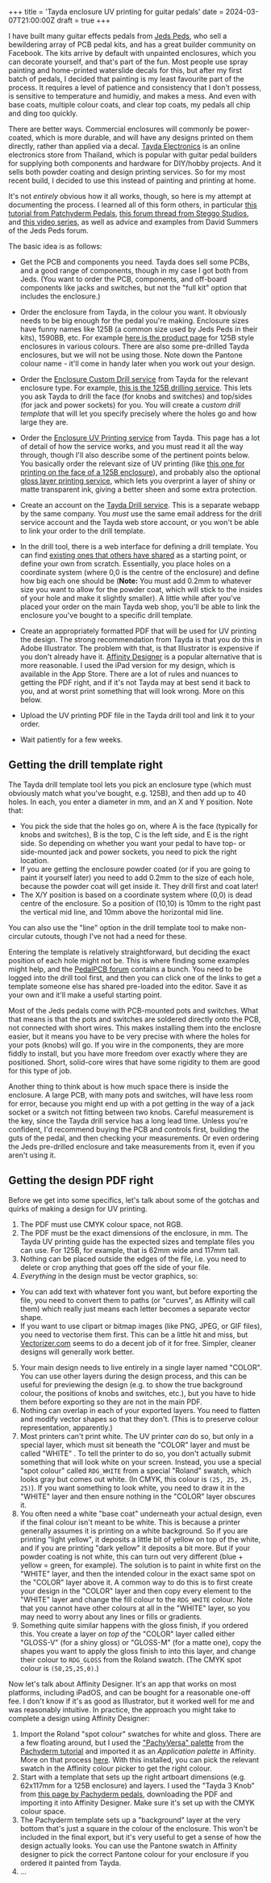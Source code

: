 +++
title = 'Tayda enclosure UV printing for guitar pedals'
date = 2024-03-07T21:00:00Z
draft = true
+++

I have built many guitar effects pedals from [Jeds Peds](https://www.jedspeds.co.uk), who sell a bewildering array of PCB pedal kits, and has a great builder community on Facebook. The kits arrive by default with unpainted enclosures, which you can decorate yourself, and that's part of the fun. Most people use spray painting and home-printed waterslide decals for this, but after my first batch of pedals, I decided that painting is my least favourite part of the process. It requires a level of patience and consistency that I don't possess, is sensitive to temperature and humidiy, and makes a mess. And even with base coats, multiple colour coats, and clear top coats, my pedals all chip and ding too quickly.

There are better ways. Commercial enclosures will commonly be power-coated, which is more durable, and will have any designs printed on them directly, rather than applied via a decal. [Tayda Electronics](https://www.taydaelectronics.com) is an online electronics store from Thailand, which is popular with guitar pedal builders for supplying both components and hardware for DIY/hobby projects. And it sells both powder coating and design printing services. So for my most recent build, I decided to use this instead of painting and printing at home.

It's not _entirely_ obvious how it all works, though, so here is my attempt at documenting the process. I learned all of this form others, in particular [this tutorial from Patchyderm Pedals](https://www.pachydermpedals.com/tutorials/2020-12-27-angry-charles-tutorial/), [this forum thread from Steggo Studios](https://forum.pedalpcb.com/threads/steggo-studios-tayda-uv-printing-tutorial-part-1.15268/), and [this video series](https://youtu.be/iH_k_C3WFLU?si=40jGqZ2HyuiLko-G), as well as advice and examples from David Summers of the Jeds Peds forum.

The basic idea is as follows:

- Get the PCB and components you need. Tayda does sell some PCBs, and a good range of components, though in my case I got both from Jeds. (You want to order the PCB, components, and off-board components like jacks and switches, but not the "full kit" option that includes the enclosure.)

- Order the enclosure from Tayda, in the colour you want. It obviously needs to be big enough for the pedal you're making. Enclosure sizes have funny names like 125B (a common size used by Jeds Peds in their kits), 1590BB, etc. For example [here is the product page](https://www.taydaelectronics.com/hardware/enclosures/1590b-style-1.html) for 125B style enclosures in various colours. There are also some pre-drilled Tayda enclosures, but we will not be using those. Note down the Pantone colour name - it'll come in handy later when you work out your design.

- Order the [Enclosure Custom Drill service](https://www.taydaelectronics.com/hardware/enclosures/enclosure-custom-drill-service.html) from Tayda for the relevant enclosure type. For example, [this is the 125B drilling service](https://www.taydaelectronics.com/hardware/enclosures/enclosure-custom-drill-service/125b-custom-drill-enclosure-service.html). This lets you ask Tayda to drill the face (for knobs and switches) and top/sides (for jack and power sockets) for you. You will create a _custom drill template_ that will let you specify precisely where the holes go and how large they are.

- Order the [Enclosure UV Printing service](https://www.taydaelectronics.com/hardware/enclosures/enclosure-uv-printing-service.html) from Tayda. This page has a lot of detail of how the service works, and you must read it all the way through, though I'll also describe some of the pertinent points below. You basically order the relevant size of UV printing (like [this one for printing on the face of a 125B enclosure](https://www.taydaelectronics.com/hardware/enclosures/enclosure-uv-printing-service/125b-uv-printing-service.html)), and probably also the optional [gloss layer printing service](https://www.taydaelectronics.com/hardware/enclosures/enclosure-uv-printing-service/custom-uv-gloss-layer-service.html), which lets you overprint a layer of shiny or matte transparent ink, giving a better sheen and some extra protection.

- Create an account on the [Tayda Drill service](https://drill.taydakits.com/dashboard). This is a separate webapp by the same company. You _must_ use the same email address for the drill service account and the Tayda web store account, or you won't be able to link your order to the drill template.

- In the drill tool, there is a web interface for defining a drill template. You can find [existing ones that others have shared](https://forum.pedalpcb.com/forums/drilltemplates/) as a starting point, or define your own from scratch. Essentially, you place holes on a coordinate system (where 0,0 is the centre of the enclosure) and define how big each one should be (**Note:** You must add 0.2mm to whatever size you want to allow for the powder coat, which will stick to the insides of your hole and make it slightly smaller). A little while after you've placed your order on the main Tayda web shop, you'll be able to link the enclosure you've bought to a specific drill template.

- Create an appropriately formatted PDF that will be used for UV printing the design. The strong recommendation from Tayda is that you do this in Adobe Illustrator. The problem with that, is that Illustrator is expensive if you don't already have it. [Affinity Designer](https://affinity.serif.com/en-gb/designer/) is a popular alternative that is more reasonable. I used the iPad version for my design, which is available in the App Store. There are a lot of rules and nuances to getting the PDF right, and if it's not Tayda may at best send it back to you, and at worst print something that will look wrong. More on this below.

- Upload the UV printing PDF file in the Tayda drill tool and link it to your order.

- Wait patiently for a few weeks.

## Getting the drill template right

The Tayda drill template tool lets you pick an enclosure type (which must obviously match what you've bought, e.g. 125B), and then add up to 40 holes. In each, you enter a diameter in mm, and an X and Y position. Note that:

- You pick the side that the holes go on, where A is the face (typically for knobs and switches), B is the top, C is the left side, and E is the right side. So depending on whether you want your pedal to have top- or side-mounted jack and power sockets, you need to pick the right location.
- If you are getting the enclosure powder coated (or if you are going to paint it yourself later) you need to add 0.2mm to the size of each hole, because the powder coat will get inside it. They drill first and coat later!
- The X/Y position is based on a coordinate system where (0,0) is dead centre of the enclosure. So a position of (10,10) is 10mm to the right past the vertical mid line, and 10mm above the horizontal mid line.

You can also use the "line" option in the drill template tool to make non-circular cutouts, though I've not had a need for these.

Entering the template is relatively straightforward, but deciding the exact position of each hole might not be. This is where finding some examples might help, and the [PedalPCB forum](https://forum.pedalpcb.com/forums/drilltemplates/) contains a bunch. You need to be logged into the drill tool first, and then you can click one of the links to get a template someone else has shared pre-loaded into the editor. Save it as your own and it'll make a useful starting point.

Most of the Jeds pedals come with PCB-mounted pots and switches. What that means is that the pots and switches are soldered directly onto the PCB, not connected with short wires. This makes installing them into the enclosre easier, but it means you have to be very precise with where the holes for your pots (knobs) will go. If you wire in the components, they are more fiddly to install, but you have more freedom over exactly where they are positioned. Short, solid-core wires that have some rigidity to them are good for this type of job.

Another thing to think about is how much space there is inside the enclosure. A large PCB, with many pots and switches, will have less room for error, because you might end up with a pot getting in the way of a jack socket or a switch not fitting between two knobs. Careful measurement is the key, since the Tayda drill service has a long lead time. Unless you're confident, I'd recommend buying the PCB and controls first, building the guts of the pedal, and then checking your measurements. Or even ordering the Jeds pre-drilled enclosure and take measurements from it, even if you aren't using it.

## Getting the design PDF right

Before we get into some specifics, let's talk about some of the gotchas and quirks of making a design for UV printing.

1. The PDF must use CMYK colour space, not RGB.
2. The PDF must be the exact dimensions of the enclosure, in mm. The Tayda UV printing guide has the expected sizes and template files you can use. For 125B, for example, that is 62mm wide and 117mm tall.
3. Nothing can be placed outside the edges of the file, i.e. you need to delete or crop anything that goes off the side of your file.
4. _Everything_ in the design must be vector graphics, so:
  - You can add text with whatever font you want, but before exporting the file, you need to convert them to paths (or "curves", as Affinity will call them) which really just means each letter becomes a separate vector shape.
  - If you want to use clipart or bitmap images (like PNG, JPEG, or GIF files), you need to vectorise them first. This can be a little hit and miss, but [Vectorizer.com](https://vectorizer.com) seems to do a decent job of it for free. Simpler, cleaner designs will generally work better.
5. Your main design needs to live entirely in a single layer named "COLOR". You can use other layers during the design process, and this can be useful for previewing the design (e.g. to show the true background colour, the positions of knobs and switches, etc.), but you have to hide them before exporting so they are not in the main PDF.
6. Nothing can overlap in each of your exported layers. You need to flatten and modify vector shapes so that they don't. (This is to preserve colour representation, apparently.)
7. Most printers can't print white. The UV printer _can_ do so, but only in a special layer, which must sit beneath the "COLOR" layer and must be called "WHITE" . To tell the printer to do so, you don't actually submit something that will look white on your screen. Instead, you use a special "spot colour" called `RDG_WHITE` from a special "Roland" swatch, which looks gray but comes out white. (In CMYK, this colour is `(25, 25, 25, 25)`). If you want something to look white, you need to draw it in the "WHITE" layer and then ensure nothing in the "COLOR" layer obscures it.
8. You often need a white "base coat" underneath your actual design, even if the final colour isn't meant to be white. This is because a printer generally assumes it is printing on a white background. So if you are printing "light yellow", it deposits a little bit of yellow on top of the white, and if you are printing "dark yellow" it deposits a bit more. But if your powder coating is not white, this can turn out very different (blue + yellow = green, for example). The solution is to paint in white first on the "WHITE" layer, and then the intended colour in the exact same spot on the "COLOR" layer above it. A common way to do this is to first create your design in the "COLOR" layer and then copy every element to the "WHITE" layer and change the fill colour to the `RDG_WHITE` colour. Note that you cannot have other colours at all in the "WHITE" layer, so you may need to worry about any lines or fills or gradients.
9. Something quite similar happens with the gloss finish, if you ordered this. You create a layer _on top of_ the "COLOR" layer called either "GLOSS-V" (for a shiny gloss) or "GLOSS-M" (for a matte one), copy the shapes you want to apply the gloss finish to into this layer, and change their colour to `RDG_GLOSS` from the Roland swatch. (The CMYK spot colour is `(50,25,25,0)`.)

Now let's talk about Affinity Designer. It's an app that works on most platforms, including iPadOS, and can be bought for a reasonable one-off fee. I don't know if it's as good as Illustrator, but it worked well for me and was reasonably intuitive. In practice, the approach you might take to complete a design using Affinity Designer:

1. Import the Roland "spot colour" swatches for white and gloss. There are a few floating around, but I used the ["PachyVersa" palette](https://www.pachydermpedals.com/assets/resources/PachyVersa.afpalette) from the [Pachyderm tutorial](https://www.pachydermpedals.com/tutorials/2020-12-27-angry-charles-tutorial/#rolad-swatches) and imported it as an _Application palette_ in Affinity. More on that process [here](https://forum.pedalpcb.com/threads/tayda-uv-printing-roland-swatches-for-affinity.5699/). With this installed, you can pick the relevant swatch in the Affinity colour picker to get the right colour.
2. Start with a template that sets up the right artboart dimensions (e.g. 62x117mm for a 125B enclosure) and layers. I used the "Tayda 3 Knob" from [this page by Pachyderm pedals](https://www.pachydermpedals.com/tutorials/templates/), downloading the PDF and importing it into Affinity Designer. Make sure it's set up with the CMYK colour space.
3. The Pachyderm template sets up a "background" layer at the very bottom that's just a square in the colour of the enclosure. This won't be included in the final export, but it's very useful to get a sense of how the design actually looks. You can use the Pantone swatch in Affinity designer to pick the correct Pantone colour for your enclosure if you ordered it painted from Tayda.
4. ...
